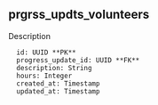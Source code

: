## prgrss_updts_volunteers

Description 

```
  id: UUID **PK**
  progress_update_id: UUID **FK**
  description: String
  hours: Integer
  created_at: Timestamp
  updated_at: Timestamp
```